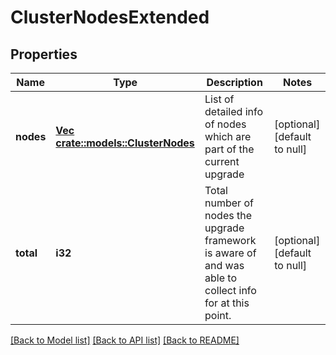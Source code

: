 # ClusterNodesExtended

## Properties
Name | Type | Description | Notes
------------ | ------------- | ------------- | -------------
**nodes** | [**Vec <crate::models::ClusterNodes>**](ClusterNodes.md) | List of detailed info of nodes which are part of the current upgrade | [optional] [default to null]
**total** | **i32** | Total number of nodes the upgrade framework is aware of and was able to collect info for at this point. | [optional] [default to null]

[[Back to Model list]](../README.md#documentation-for-models) [[Back to API list]](../README.md#documentation-for-api-endpoints) [[Back to README]](../README.md)


